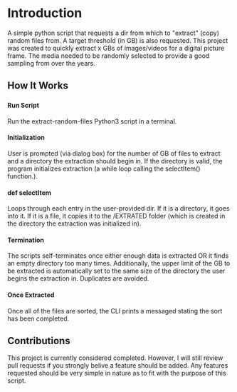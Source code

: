 # Introduction

A simple python script that requests a dir from which to "extract" (copy) random files from. A target threshold (in GB) is also requested. This project was created to quickly extract x GBs of images/videos for a digital picture frame. The media needed to be randomly selected to provide a good sampling from over the years.

## How It Works

###

#### Run Script

Run the extract-random-files Python3 script in a terminal.

#### Initialization

User is prompted (via dialog box) for the number of GB of files to extract and a directory the extraction should begin in. If the directory is valid, the program initializes extraction (a while loop calling the selectItem() function.).

#### def selectItem

Loops through each entry in the user-provided dir. If it is a directory, it goes into it. If it is a file, it copies it to the /EXTRATED folder (which is created in the directory the extraction was initialized in).

#### Termination

The scripts self-terminates once either enough data is extracted OR it finds an empty directory too many times. Additionally, the upper limit of the GB to be extracted is automatically set to the same size of the directory the user begins the extraction in. Duplicates are avoided.

#### Once Extracted

Once all of the files are sorted, the CLI prints a messaged stating the sort has been completed.

## Contributions

This project is currently considered completed. However, I will still review pull requests if you strongly belive a feature should be added. Any features requested should be very simple in nature as to fit with the purpose of this script.
